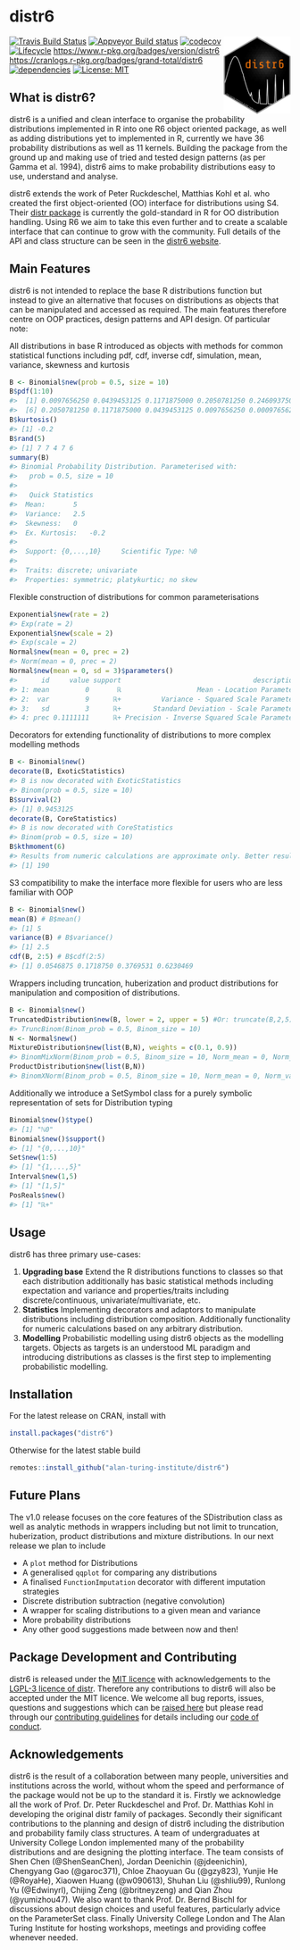 distr6
================

<img src="man/figures/logo.png" align="right" alt="" width="120" />

[![Travis Build
Status](https://travis-ci.com/alan-turing-institute/distr6.svg?branch=master)](https://travis-ci.com/alan-turing-institute/distr6)
[![Appveyor Build
status](https://ci.appveyor.com/api/projects/status/mrexqbmrtrx865jf/branch/master?svg=true)](https://ci.appveyor.com/project/RaphaelS1/distr6-xsr0j/branch/master)
[![codecov](https://codecov.io/gh/alan-turing-institute/distr6/branch/master/graph/badge.svg)](https://codecov.io/gh/alan-turing-institute/distr6)
[![Lifecycle](https://img.shields.io/badge/lifecycle-stable-brightgreen.svg)](https://alan-turing-institute.github.io/distr6/articles/webs/api_lifecycle.html)
<https://www.r-pkg.org/badges/version/distr6>
<https://cranlogs.r-pkg.org/badges/grand-total/distr6>
[![dependencies](https://tinyverse.netlify.com/badge/distr6)](https://CRAN.R-project.org/package=distr6)
[![License:
MIT](https://img.shields.io/badge/License-MIT-yellow.svg)](https://opensource.org/licenses/MIT)
<!--[![CRAN Checks](https://cranchecks.info/badges/summary/distr6)](https://cran.r-project.org/web/checks/check_results_distr6.html)-->

## What is distr6?

distr6 is a unified and clean interface to organise the probability
distributions implemented in R into one R6 object oriented package, as
well as adding distributions yet to implemented in R, currently we have
36 probability distributions as well as 11 kernels. Building the package
from the ground up and making use of tried and tested design patterns
(as per Gamma et al. 1994), distr6 aims to make probability
distributions easy to use, understand and analyse.

distr6 extends the work of Peter Ruckdeschel, Matthias Kohl et al. who
created the first object-oriented (OO) interface for distributions using
S4. Their [distr package](http://distr.r-forge.r-project.org/) is
currently the gold-standard in R for OO distribution handling. Using R6
we aim to take this even further and to create a scalable interface that
can continue to grow with the community. Full details of the API and
class structure can be seen in the [distr6
website](https://alan-turing-institute.github.io/distr6/).

## Main Features

distr6 is not intended to replace the base R distributions function but
instead to give an alternative that focuses on distributions as objects
that can be manipulated and accessed as required. The main features
therefore centre on OOP practices, design patterns and API design. Of
particular note:

All distributions in base R introduced as objects with methods for
common statistical functions including pdf, cdf, inverse cdf,
simulation, mean, variance, skewness and kurtosis

``` r
B <- Binomial$new(prob = 0.5, size = 10)
B$pdf(1:10)
#>  [1] 0.0097656250 0.0439453125 0.1171875000 0.2050781250 0.2460937500
#>  [6] 0.2050781250 0.1171875000 0.0439453125 0.0097656250 0.0009765625
B$kurtosis()
#> [1] -0.2
B$rand(5)
#> [1] 7 7 4 7 6
summary(B)
#> Binomial Probability Distribution. Parameterised with:
#>   prob = 0.5, size = 10
#> 
#>   Quick Statistics 
#>  Mean:       5
#>  Variance:   2.5
#>  Skewness:   0
#>  Ex. Kurtosis:   -0.2
#> 
#>  Support: {0,...,10}     Scientific Type: ℕ0 
#> 
#>  Traits: discrete; univariate
#>  Properties: symmetric; platykurtic; no skew
```

Flexible construction of distributions for common parameterisations

``` r
Exponential$new(rate = 2)
#> Exp(rate = 2)
Exponential$new(scale = 2)
#> Exp(scale = 2)
Normal$new(mean = 0, prec = 2)
#> Norm(mean = 0, prec = 2)
Normal$new(mean = 0, sd = 3)$parameters()
#>      id     value support                                 description
#> 1: mean         0       ℝ                   Mean - Location Parameter
#> 2:  var         9      ℝ+          Variance - Squared Scale Parameter
#> 3:   sd         3      ℝ+        Standard Deviation - Scale Parameter
#> 4: prec 0.1111111      ℝ+ Precision - Inverse Squared Scale Parameter
```

Decorators for extending functionality of distributions to more complex
modelling methods

``` r
B <- Binomial$new()
decorate(B, ExoticStatistics)
#> B is now decorated with ExoticStatistics
#> Binom(prob = 0.5, size = 10)
B$survival(2)
#> [1] 0.9453125
decorate(B, CoreStatistics)
#> B is now decorated with CoreStatistics
#> Binom(prob = 0.5, size = 10)
B$kthmoment(6)
#> Results from numeric calculations are approximate only. Better results may be available.
#> [1] 190
```

S3 compatibility to make the interface more flexible for users who are
less familiar with OOP

``` r
B <- Binomial$new()
mean(B) # B$mean()
#> [1] 5
variance(B) # B$variance()
#> [1] 2.5
cdf(B, 2:5) # B$cdf(2:5)
#> [1] 0.0546875 0.1718750 0.3769531 0.6230469
```

Wrappers including truncation, huberization and product distributions
for manipulation and composition of distributions.

``` r
B <- Binomial$new()
TruncatedDistribution$new(B, lower = 2, upper = 5) #Or: truncate(B,2,5)
#> TruncBinom(Binom_prob = 0.5, Binom_size = 10)
N <- Normal$new()
MixtureDistribution$new(list(B,N), weights = c(0.1, 0.9))
#> BinomMixNorm(Binom_prob = 0.5, Binom_size = 10, Norm_mean = 0, Norm_var = 1)
ProductDistribution$new(list(B,N))
#> BinomXNorm(Binom_prob = 0.5, Binom_size = 10, Norm_mean = 0, Norm_var = 1)
```

Additionally we introduce a SetSymbol class for a purely symbolic
representation of sets for Distribution typing

``` r
Binomial$new()$type()
#> [1] "ℕ0"
Binomial$new()$support()
#> [1] "{0,...,10}"
Set$new(1:5)
#> [1] "{1,...,5}"
Interval$new(1,5)
#> [1] "[1,5]"
PosReals$new()
#> [1] "ℝ+"
```

## Usage

distr6 has three primary use-cases:

1.  **Upgrading base** Extend the R distributions functions to classes
    so that each distribution additionally has basic statistical methods
    including expectation and variance and properties/traits including
    discrete/continuous, univariate/multivariate, etc.
2.  **Statistics** Implementing decorators and adaptors to manipulate
    distributions including distribution composition. Additionally
    functionality for numeric calculations based on any arbitrary
    distribution.
3.  **Modelling** Probabilistic modelling using distr6 objects as the
    modelling targets. Objects as targets is an understood ML paradigm
    and introducing distributions as classes is the first step to
    implementing probabilistic modelling.

## Installation

For the latest release on CRAN, install with

``` r
install.packages("distr6")
```

Otherwise for the latest stable build

``` r
remotes::install_github("alan-turing-institute/distr6")
```

## Future Plans

The v1.0 release focuses on the core features of the SDistribution class
as well as analytic methods in wrappers including but not limit to
truncation, huberization, product distributions and mixture
distributions. In our next release we plan to include

  - A `plot` method for Distributions
  - A generalised `qqplot` for comparing any distributions
  - A finalised `FunctionImputation` decorator with different imputation
    strategies
  - Discrete distribution subtraction (negative convolution)
  - A wrapper for scaling distributions to a given mean and variance
  - More probability distributions
  - Any other good suggestions made between now and then\!

## Package Development and Contributing

distr6 is released under the [MIT
licence](https://opensource.org/licenses/MIT) with acknowledgements to
the [LGPL-3 licence of
distr](https://github.com/alan-turing-institute/distr6/blob/master/Licensing).
Therefore any contributions to distr6 will also be accepted under the
MIT licence. We welcome all bug reports, issues, questions and
suggestions which can be [raised
here](https://github.com/alan-turing-institute/distr6/issues) but please
read through our [contributing
guidelines](https://github.com/alan-turing-institute/distr6/blob/master/CONTRIBUTING.md)
for details including our [code of
conduct](https://github.com/alan-turing-institute/distr6/blob/master/CODE_OF_CONDUCT.md).

## Acknowledgements

distr6 is the result of a collaboration between many people,
universities and institutions across the world, without whom the speed
and performance of the package would not be up to the standard it is.
Firstly we acknowledge all the work of Prof. Dr. Peter Ruckdeschel and
Prof. Dr. Matthias Kohl in developing the original distr family of
packages. Secondly their significant contributions to the planning and
design of distr6 including the distribution and probability family class
structures. A team of undergraduates at University College London
implemented many of the probability distributions and are designing the
plotting interface. The team consists of Shen Chen (@ShenSeanChen),
Jordan Deenichin (@jdeenichin), Chengyang Gao (@garoc371), Chloe
Zhaoyuan Gu (@gzy823), Yunjie He (@RoyaHe), Xiaowen Huang (@w090613),
Shuhan Liu (@shliu99), Runlong Yu (@Edwinyrl), Chijing Zeng
(@britneyzeng) and Qian Zhou (@yumizhou47). We also want to thank
Prof. Dr. Bernd Bischl for discussions about design choices and useful
features, particularly advice on the ParameterSet class. Finally
University College London and The Alan Turing Institute for hosting
workshops, meetings and providing coffee whenever needed.
